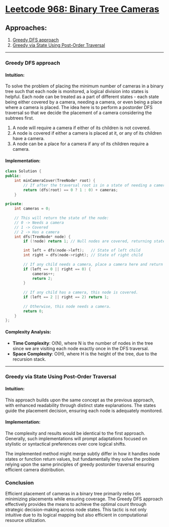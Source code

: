 # [Leetcode 968: Binary Tree Cameras](https://leetcode.com/problems/binary-tree-cameras/)

## Approaches:
1. [Greedy DFS approach](#greedy-dfs-approach)
2. [Greedy via State Using Post-Order Traversal](#greedy-via-state-using-post-order-traversal)

---

### Greedy DFS approach

#### Intuition:
To solve the problem of placing the minimum number of cameras in a binary tree such that each node is monitored, a logical division into states is helpful. Each node can be treated as a part of different states - each state being either covered by a camera, needing a camera, or even being a place where a camera is placed. The idea here is to perform a postorder DFS traversal so that we decide the placement of a camera considering the subtrees first.

1. A node will require a camera if either of its children is not covered.
2. A node is covered if either a camera is placed at it, or any of its children have a camera.
3. A node can be a place for a camera if any of its children require a camera.

#### Implementation:
```cpp
class Solution {
public:
    int minCameraCover(TreeNode* root) {
        // If after the traversal root is in a state of needing a camera, increment the count.
        return (dfs(root) == 0 ? 1 : 0) + cameras;
    }
    
private:
    int cameras = 0;
    
    // This will return the state of the node:
    // 0 -> Needs a camera
    // 1 -> Covered
    // 2 -> Has a camera
    int dfs(TreeNode* node) {
        if (!node) return 1; // Null nodes are covered, returning state 1.

        int left = dfs(node->left);   // State of left child
        int right = dfs(node->right); // State of right child
        
        // If any child needs a camera, place a camera here and return the camera state.
        if (left == 0 || right == 0) {
            cameras++;
            return 2;
        }
        
        // If any child has a camera, this node is covered.
        if (left == 2 || right == 2) return 1;
        
        // Otherwise, this node needs a camera.
        return 0;
    }
};
```

#### Complexity Analysis:
- **Time Complexity**: O(N), where N is the number of nodes in the tree since we are visiting each node exactly once in the DFS traversal.
- **Space Complexity**: O(H), where H is the height of the tree, due to the recursion stack.

---

### Greedy via State Using Post-Order Traversal

#### Intuition:
This approach builds upon the same concept as the previous approach, with enhanced readability through distinct state explanations. The states guide the placement decision, ensuring each node is adequately monitored.

#### Implementation:
The complexity and results would be identical to the first approach. Generally, such implementations will prompt adaptations focused on stylistic or syntactical preferences over core logical shifts.

The implemented method might merge subtly differ in how it handles node states or function return values, but fundamentally they solve the problem relying upon the same principles of greedy postorder traversal ensuring efficient camera distribution.

### Conclusion

Efficient placement of cameras in a binary tree primarily relies on minimizing placements while ensuring coverage. The Greedy DFS approach effectively provides the means to achieve the optimal count through strategic decision-making across node states. This tactic is not only intuitive due to its logical mapping but also efficient in computational resource utilization.


